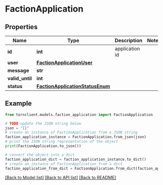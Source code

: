 # FactionApplication


## Properties

Name | Type | Description | Notes
------------ | ------------- | ------------- | -------------
**id** | **int** | application id | 
**user** | [**FactionApplicationUser**](FactionApplicationUser.md) |  | 
**message** | **str** |  | 
**valid_until** | **int** |  | 
**status** | [**FactionApplicationStatusEnum**](FactionApplicationStatusEnum.md) |  | 

## Example

```python
from tornclient.models.faction_application import FactionApplication

# TODO update the JSON string below
json = "{}"
# create an instance of FactionApplication from a JSON string
faction_application_instance = FactionApplication.from_json(json)
# print the JSON string representation of the object
print(FactionApplication.to_json())

# convert the object into a dict
faction_application_dict = faction_application_instance.to_dict()
# create an instance of FactionApplication from a dict
faction_application_from_dict = FactionApplication.from_dict(faction_application_dict)
```
[[Back to Model list]](../README.md#documentation-for-models) [[Back to API list]](../README.md#documentation-for-api-endpoints) [[Back to README]](../README.md)



